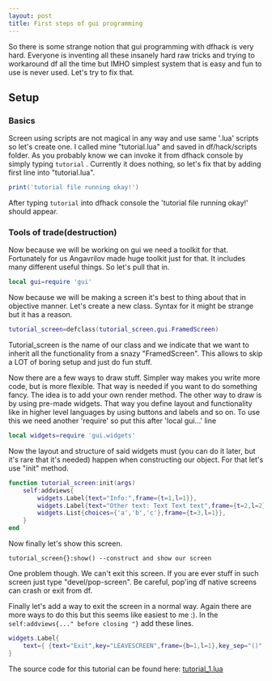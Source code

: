 ```yaml
---
layout: post
title: First steps of gui programming
---
```


So there is some strange notion that gui programming with dfhack is very hard. Everyone is inventing all these insanely hard raw tricks and trying to workaround df all the time but IMHO simplest system that is easy and fun to use is never used. Let's try to fix that.

## Setup

### Basics

Screen using scripts are not magical in any way and use same '.lua' scripts so let's create one. I called mine "tutorial.lua" and saved in df/hack/scripts folder. As you probably know we can invoke it from dfhack console by simply typing `tutorial` . Currently it does nothing, so let's fix that by adding first line into "tutorial.lua".

```lua
print('tutorial file running okay!')
```

After typing `tutorial` into dfhack console the 'tutorial file running okay!' should appear.

### Tools of trade(destruction)

Now because we will be working on gui we need a toolkit for that. Fortunately for us Angavrilov made huge toolkit just for that. It includes many different useful things. So let's pull that in.

```lua	
local gui=require 'gui'
```

Now because we will be making a screen it's best to thing about that in objective manner. Let's create a new class. Syntax for it might be strange but it has a reason.

```lua
tutorial_screen=defclass(tutorial_screen,gui.FramedScreen)
```

Tutorial_screen is the name of our class and we indicate that we want to inherit all the functionality from a snazy "FramedScreen". This allows to skip a LOT of boring setup and just do fun stuff. 

Now there are a few ways to draw stuff. Simpler way makes you write more code, but is more flexible. That way is needed if you want to do something fancy. The idea is to add your own render method. The other way to draw is by using pre-made widgets. That way you define layout and functionality like in higher level languages by using buttons and labels and so on. To use this we need another 'require' so put this after 'local gui...' line

```lua
local widgets=require 'gui.widgets'
```

Now the layout and structure of said widgets must (you can do it later, but it's rare that it's needed) happen when constructing our object. For that let's use "init" method.

```lua
function tutorial_screen:init(args)
	self:addviews{
		widgets.Label{text="Info:",frame={t=1,l=1}},
		widgets.Label{text="Other text: Text Text text",frame={t=2,l=2}},
		widgets.List{choices={'a','b','c'},frame={t=3,l=1}},
	}
end
```

Now finally let's show this screen.

```
tutorial_screen{}:show() --construct and show our screen
```

One problem though. We can't exit this screen. If you are ever stuff in such screen just type "devel/pop-screen". Be careful, pop'ing df native screens can crash or exit from df.

Finally let's add a way to exit the screen in a normal way. Again there are more ways to do this but this seems like easiest to me :). In the `self:addviews{..." before closing "}` add these lines.

```lua
widgets.Label{
	text={ {text="Exit",key="LEAVESCREEN",frame={b=1,l=1},key_sep="()",on_activate=self:callback('dismiss')} }
}
```

The source code for this tutorial can be found here: [tutorial_1.lua](/lua/tutorial_1.lua)
